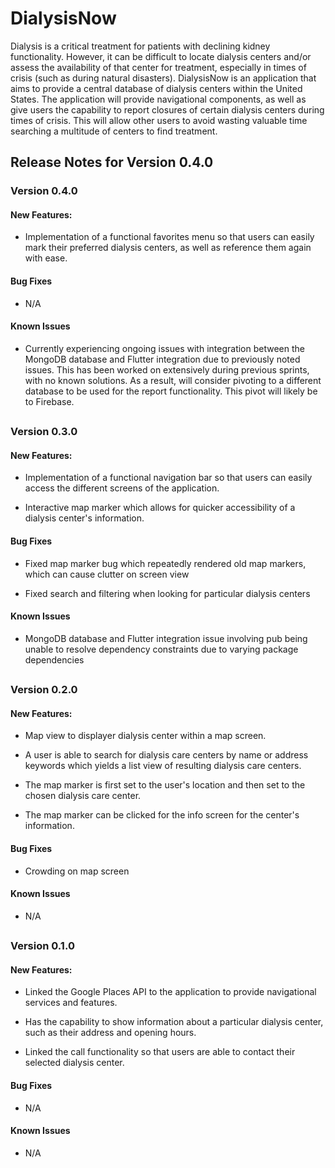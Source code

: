 # DialysisNow

Dialysis is a critical treatment for patients with declining kidney functionality. However, it can be difficult
to locate dialysis centers and/or assess the availability of that center for treatment, especially in times of crisis 
(such as during natural disasters). 
DialysisNow is an application that aims to provide a central database of
dialysis centers within the United States.
The application will provide navigational components, as well as give
users the capability to report closures of certain dialysis centers
during times of crisis. This will allow other users to avoid wasting
valuable time searching a multitude of centers to find treatment.

## Release Notes for Version 0.4.0

### Version 0.4.0
#### New Features:
* Implementation of a functional favorites menu so that users can easily mark their preferred dialysis centers, as well as reference them again with ease.

#### Bug Fixes
* N/A

#### Known Issues
* Currently experiencing ongoing issues with integration between the MongoDB database and Flutter integration due to previously noted issues. This has been worked on extensively during previous sprints, with no known solutions. As a result, will consider pivoting to a different database to be used for the report functionality. This pivot will likely be to Firebase. 

##

### Version 0.3.0
#### New Features:
* Implementation of a functional navigation bar so that users can easily access the different screens of the application.

* Interactive map marker which allows for quicker accessibility of a dialysis center's information.

#### Bug Fixes
* Fixed map marker bug which repeatedly rendered old map markers, which can cause clutter on screen view

* Fixed search and filtering when looking for particular dialysis centers

#### Known Issues
* MongoDB database and Flutter integration issue involving pub being unable to resolve dependency constraints due to varying package dependencies

##

### Version 0.2.0
#### New Features:
* Map view to displayer dialysis center within a map screen.

* A user is able to search for dialysis care centers by name or address keywords which yields a list view of resulting dialysis care centers.

* The map marker is first set to the user's location and then set to the chosen dialysis care center.

* The map marker can be clicked for the info screen for the center's information.

#### Bug Fixes
* Crowding on map screen

#### Known Issues
* N/A

##

### Version 0.1.0
#### New Features:
* Linked the Google Places API to the application to provide
  navigational services and features.

* Has the capability to show information about a particular
  dialysis center, such as their address and opening hours.

* Linked the call functionality so that users are able to contact
  their selected dialysis center.

#### Bug Fixes
* N/A

#### Known Issues
* N/A
